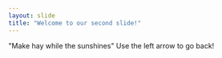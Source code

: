 ```yaml
---
layout: slide
title: "Welcome to our second slide!"
---
```

"Make hay while the sunshines"
Use the left arrow to go back!
